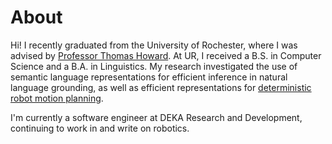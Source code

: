 # About

Hi! I recently graduated from the University of Rochester, where I was advised by [Professor Thomas Howard](http://www2.ece.rochester.edu/projects/rail/people/rail-people-thomashoward.html). At UR, I received a B.S. in Computer Science and a B.A. in Linguistics. My research investigated the use of semantic language representations for efficient inference in natural language grounding, as well as efficient representations for [deterministic robot motion planning](http://www2.ece.rochester.edu/projects/rail/publications/rail-publications-hedegaard2021discretevehicles.html).

I'm currently a software engineer at DEKA Research and Development, continuing to work in and write on robotics.
